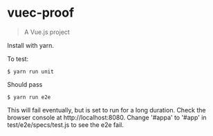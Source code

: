 # vuec-proof

> A Vue.js project

Install with yarn.

To test:

```
$ yarn run unit
```
Should pass

```
$ yarn run e2e
```
This will fail eventually, but is set to run for a long duration.
Check the browser console at http://localhost:8080.
Change '#appa' to '#app' in test/e2e/specs/test.js to see the e2e fail.